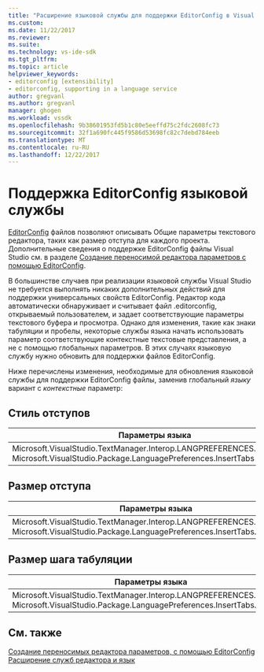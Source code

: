 ```yaml
---
title: "Расширение языковой службы для поддержки EditorConfig в Visual Studio | Документы Microsoft"
ms.custom: 
ms.date: 11/22/2017
ms.reviewer: 
ms.suite: 
ms.technology: vs-ide-sdk
ms.tgt_pltfrm: 
ms.topic: article
helpviewer_keywords:
- editorconfig [extensibility]
- editorconfig, supporting in a language service
author: gregvanl
ms.author: gregvanl
manager: ghogen
ms.workload: vssdk
ms.openlocfilehash: 9b38601953fd5b1c80e5eeffd75c2fdc2608fc73
ms.sourcegitcommit: 32f1a690fc445f9586d53698fc82c7debd784eeb
ms.translationtype: MT
ms.contentlocale: ru-RU
ms.lasthandoff: 12/22/2017
---
```

# <a name="supporting-editorconfig-for-your-language-service"></a>Поддержка EditorConfig языковой службы

[EditorConfig](http://editorconfig.org/) файлов позволяют описывать Общие параметры текстового редактора, таких как размер отступа для каждого проекта. Дополнительные сведения о поддержке EditorConfig файлы Visual Studio см. в разделе [Создание переносимой редактора параметров с помощью EditorConfig](../ide/create-portable-custom-editor-options.md).

В большинстве случаев при реализации языковой службы Visual Studio не требуется выполнять никаких дополнительных действий для поддержки универсальных свойств EditorConfig. Редактор кода автоматически обнаруживает и считывает файл .editorconfig, открываемый пользователем, и задает соответствующие параметры текстового буфера и просмотра. Однако для изменения, такие как знаки табуляции и пробелы, некоторые службы языка начать использовать параметр соответствующие контекстные текстовые представления, а не с помощью глобальных параметров. В этих случаях языковую службу нужно обновить для поддержки файлов EditorConfig.

Ниже перечислены изменения, необходимые для обновления языковой службы для поддержки EditorConfig файлы, заменив глобальный _языку_ вариант с _контекстные_ параметр:

## <a name="indent-style"></a>Стиль отступов

Параметры языка | Контекстные параметры
-------|--------
Microsoft.VisualStudio.TextManager.Interop.LANGPREFERENCES.fInsertTabs<br/>Microsoft.VisualStudio.Package.LanguagePreferences.InsertTabs|!textBufferOptions.GetOptionValue(DefaultOptions.ConvertTabsToSpacesOptionId)<br/>!textView.Options.GetOptionValue(DefaultOptions.ConvertTabsToSpacesOptionId)

## <a name="indent-size"></a>Размер отступа

Параметры языка | Контекстные параметры
-------|--------
Microsoft.VisualStudio.TextManager.Interop.LANGPREFERENCES.uIndentSize<br/>Microsoft.VisualStudio.Package.LanguagePreferences.InsertTabs.IndentSize|textBufferOptions.GetOptionValue(DefaultOptions.IndentSizeOptionId)<br/>textView.Options.GetOptionValue(DefaultOptions.IndentSizeOptionId)

## <a name="tab-size"></a>Размер шага табуляции

Параметры языка | Контекстные параметры
-------|--------
Microsoft.VisualStudio.TextManager.Interop.LANGPREFERENCES.uTabSize<br/>Microsoft.VisualStudio.Package.LanguagePreferences.InsertTabs.TabSize|textBufferOptions.GetOptionValue(DefaultOptions.TabSizeOptionId)<br/>textView.Options.GetOptionValue(DefaultOptions.TabSizeOptionId)

## <a name="see-also"></a>См. также

[Создание переносимых редактора параметров, с помощью EditorConfig](../ide/create-portable-custom-editor-options.md)  
[Расширение служб редактора и язык](../extensibility/extending-the-editor-and-language-services.md)